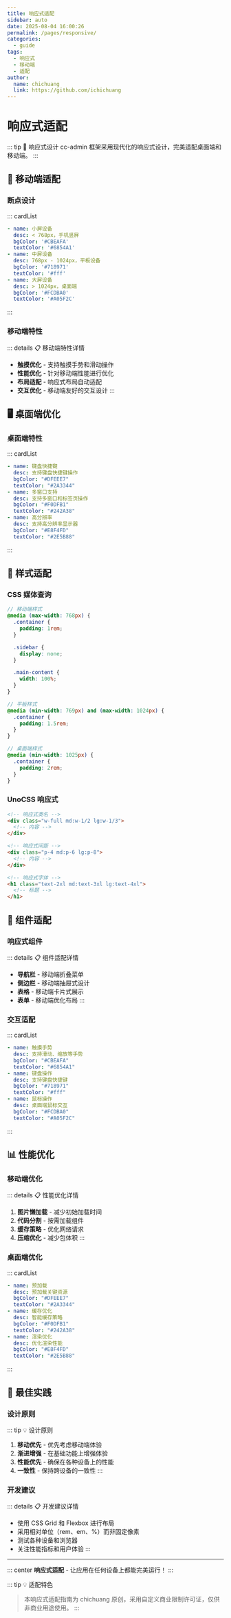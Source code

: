 ```yaml
---
title: 响应式适配
sidebar: auto
date: 2025-08-04 16:00:26
permalink: /pages/responsive/
categories:
  - guide
tags:
  - 响应式
  - 移动端
  - 适配
author:
  name: chichuang
  link: https://github.com/ichichuang
---
```


# 响应式适配

::: tip 🎯 响应式设计
cc-admin 框架采用现代化的响应式设计，完美适配桌面端和移动端。
:::

## 📱 移动端适配

### 断点设计

::: cardList

```yaml
- name: 小屏设备
  desc: < 768px，手机竖屏
  bgColor: '#CBEAFA'
  textColor: '#6854A1'
- name: 中屏设备
  desc: 768px - 1024px，平板设备
  bgColor: '#718971'
  textColor: '#fff'
- name: 大屏设备
  desc: > 1024px，桌面端
  bgColor: '#FCDBA0'
  textColor: '#A05F2C'
```

:::

### 移动端特性

::: details 📋 移动端特性详情

- **触摸优化** - 支持触摸手势和滑动操作
- **性能优化** - 针对移动端性能进行优化
- **布局适配** - 响应式布局自动适配
- **交互优化** - 移动端友好的交互设计
  :::

## 🖥️ 桌面端优化

### 桌面端特性

::: cardList

```yaml
- name: 键盘快捷键
  desc: 支持键盘快捷键操作
  bgColor: "#DFEEE7"
  textColor: "#2A3344"
- name: 多窗口支持
  desc: 支持多窗口和标签页操作
  bgColor: "#F0DFB1"
  textColor: "#242A38"
- name: 高分辨率
  desc: 支持高分辨率显示器
  bgColor: "#E8F4FD"
  textColor: "#2E5B88"
```

:::

## 🎨 样式适配

### CSS 媒体查询

```scss
// 移动端样式
@media (max-width: 768px) {
  .container {
    padding: 1rem;
  }

  .sidebar {
    display: none;
  }

  .main-content {
    width: 100%;
  }
}

// 平板样式
@media (min-width: 769px) and (max-width: 1024px) {
  .container {
    padding: 1.5rem;
  }
}

// 桌面端样式
@media (min-width: 1025px) {
  .container {
    padding: 2rem;
  }
}
```

### UnoCSS 响应式

```html
<!-- 响应式类名 -->
<div class="w-full md:w-1/2 lg:w-1/3">
  <!-- 内容 -->
</div>

<!-- 响应式间距 -->
<div class="p-4 md:p-6 lg:p-8">
  <!-- 内容 -->
</div>

<!-- 响应式字体 -->
<h1 class="text-2xl md:text-3xl lg:text-4xl">
  <!-- 标题 -->
</h1>
```

## 🔧 组件适配

### 响应式组件

::: details 📋 组件适配详情

- **导航栏** - 移动端折叠菜单
- **侧边栏** - 移动端抽屉式设计
- **表格** - 移动端卡片式展示
- **表单** - 移动端优化布局
  :::

### 交互适配

::: cardList

```yaml
- name: 触摸手势
  desc: 支持滑动、缩放等手势
  bgColor: "#CBEAFA"
  textColor: "#6854A1"
- name: 键盘操作
  desc: 支持键盘快捷键
  bgColor: "#718971"
  textColor: "#fff"
- name: 鼠标操作
  desc: 桌面端鼠标交互
  bgColor: "#FCDBA0"
  textColor: "#A05F2C"
```

:::

## 📊 性能优化

### 移动端优化

::: details 📋 性能优化详情

1. **图片懒加载** - 减少初始加载时间
2. **代码分割** - 按需加载组件
3. **缓存策略** - 优化网络请求
4. **压缩优化** - 减少包体积
   :::

### 桌面端优化

::: cardList

```yaml
- name: 预加载
  desc: 预加载关键资源
  bgColor: "#DFEEE7"
  textColor: "#2A3344"
- name: 缓存优化
  desc: 智能缓存策略
  bgColor: "#F0DFB1"
  textColor: "#242A38"
- name: 渲染优化
  desc: 优化渲染性能
  bgColor: "#E8F4FD"
  textColor: "#2E5B88"
```

:::

## 🎯 最佳实践

### 设计原则

::: tip 💡 设计原则

1. **移动优先** - 优先考虑移动端体验
2. **渐进增强** - 在基础功能上增强体验
3. **性能优先** - 确保在各种设备上的性能
4. **一致性** - 保持跨设备的一致性
   :::

### 开发建议

::: details 📋 开发建议详情

- 使用 CSS Grid 和 Flexbox 进行布局
- 采用相对单位（rem、em、%）而非固定像素
- 测试各种设备和浏览器
- 关注性能指标和用户体验
  :::

---

::: center
**响应式适配** - 让应用在任何设备上都能完美运行！
:::

::: tip 💡 适配特色

> 本响应式适配指南为 chichuang 原创，采用自定义商业限制许可证，仅供非商业用途使用。
> :::

